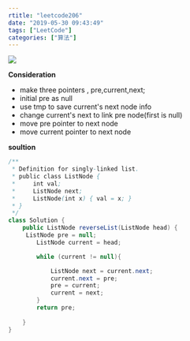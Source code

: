 ```yaml
---
rtitle: "leetcode206"
date: "2019-05-30 09:43:49"
tags: ["LeetCode"]
categories: ["算法"]
---
```




![](https://ahian-blog.oss-cn-beijing.aliyuncs.com/images/Paper.Paper%20%E5%B7%A5%E5%85%B7.21.PNG)

**Consideration** 

- make three pointers , pre,current,next;
- initial pre as null
- use tmp to save current's next node info
- change current's next to link pre node(first is null)
- move pre pointer to next node
- move current pointer to next node

**soultion**

```java
/**
 * Definition for singly-linked list.
 * public class ListNode {
 *     int val;
 *     ListNode next;
 *     ListNode(int x) { val = x; }
 * }
 */
class Solution {
    public ListNode reverseList(ListNode head) {
     ListNode pre = null;
        ListNode current = head;

        while (current != null){

            ListNode next = current.next;
            current.next = pre;
            pre = current;
            current = next;
        }
        return pre;
        
    }
}
```

